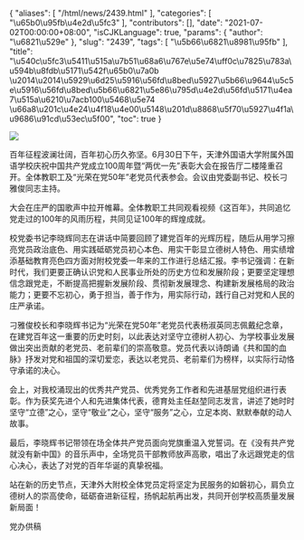 {
    "aliases": [
        "/html/news/2439.html"
    ],
    "categories": [
        "\u65b0\u95fb\u4e2d\u5fc3"
    ],
    "contributors": [],
    "date": "2021-07-02T00:00:00+08:00",
    "isCJKLanguage": true,
    "params": {
        "author": "\u6821\u529e"
    },
    "slug": "2439",
    "tags": [
        "\u5b66\u6821\u8981\u95fb"
    ],
    "title": "\u540c\u5fc3\u5411\u515a\u7b51\u68a6\u767e\u5e74\uff0c\u7825\u783a\u594b\u8fdb\u5171\u542f\u65b0\u7a0b \u2014\u2014\u5929\u6d25\u5916\u56fd\u8bed\u5927\u5b66\u9644\u5c5e\u5916\u56fd\u8bed\u5b66\u6821\u5e86\u795d\u4e2d\u56fd\u5171\u4ea7\u515a\u6210\u7acb100\u5468\u5e74 \u66a8\u201c\u4e24\u4f18\u4e00\u5148\u201d\u8868\u5f70\u5927\u4f1a\u9686\u91cd\u53ec\u5f00",
    "toc": true
}

![](https://cdn.tfls.online/mirror/full/8b157f2d3bef3980f5cf6df6e3513ec29717816a.jpg)




  





  





百年征程波澜壮阔，百年初心历久弥坚。6月30日下午，天津外国语大学附属外国语学校庆祝中国共产党成立100周年暨“两优一先”表彰大会在报告厅二楼隆重召开。全体教职工及“光荣在党50年”老党员代表参会。会议由党委副书记、校长刁雅俊同志主持。




大会在庄严的国歌声中拉开帷幕。全体教职工共同观看视频《这百年》，共同追忆党走过的100年的风雨历程，共同见证100年的辉煌成就。




校党委书记李晓辉同志在讲话中简要回顾了建党百年的光辉历程，随后从用学习擦亮党员政治底色、用实践砥砺党员初心本色、用实干彰显立德树人特色、用实绩增添基础教育亮色四方面对附校党委一年来的工作进行总结汇报。李书记强调：在新时代，我们更要正确认识党和人民事业所处的历史方位和发展阶段；更要坚定理想信念跟党走，不断提高把握新发展阶段、贯彻新发展理念、构建新发展格局的政治能力；更要不忘初心，勇于担当，善于作为，用实际行动，践行自己对党和人民的庄严承诺。




刁雅俊校长和李晓辉书记为“光荣在党50年”老党员代表杨淑英同志佩戴纪念章，在建党百年这一重要的历史时刻，以此表达对坚守立德树人初心、为学校事业发展做出突出贡献的老党员、老前辈们的崇高敬意。党员代表以诗朗诵《共和国的血脉》抒发对党和祖国的深切爱恋，表达以老党员、老前辈们为榜样，以实际行动恪守承诺的决心。




会上，对我校涌现出的优秀共产党员、优秀党务工作者和先进基层党组织进行表彰。作为获奖先进个人和先进集体代表，德育处主任赵堃同志发言，讲述了她时时坚守“立德”之心，坚守“敬业”之心，坚守“服务”之心，立足本岗、默默奉献的动人故事。




最后，李晓辉书记带领在场全体共产党员面向党旗重温入党誓词。在《没有共产党就没有新中国》的音乐声中，全场党员干部教师放声高歌，唱出了永远跟党走的信心决心，表达了对党的百年华诞的真挚祝福。




站在新的历史节点，天津外大附校全体党员定将坚定为民服务的如磐初心，肩负立德树人的崇高使命，砥砺奋进新征程，扬帆起航再出发，共同开创学校高质量发展新局面！





  





党办供稿


